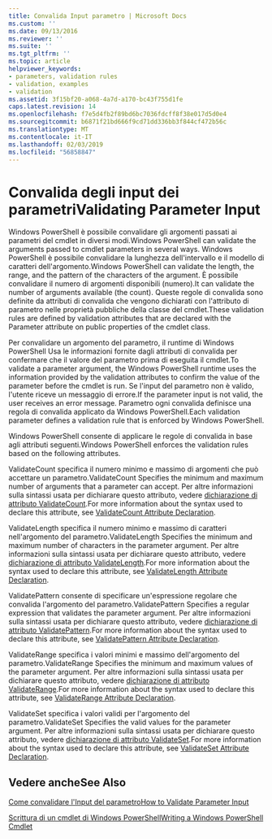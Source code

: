 ```yaml
---
title: Convalida Input parametro | Microsoft Docs
ms.custom: ''
ms.date: 09/13/2016
ms.reviewer: ''
ms.suite: ''
ms.tgt_pltfrm: ''
ms.topic: article
helpviewer_keywords:
- parameters, validation rules
- validation, examples
- validation
ms.assetid: 3f15bf20-a068-4a7d-a170-bc43f755d1fe
caps.latest.revision: 14
ms.openlocfilehash: f7e5d4fb2f89bd6bc7036fdcff8f38e017d5d0e4
ms.sourcegitcommit: b6871f21bd666f9cd71dd336bb3f844cf472b56c
ms.translationtype: MT
ms.contentlocale: it-IT
ms.lasthandoff: 02/03/2019
ms.locfileid: "56858847"
---
```

# <a name="validating-parameter-input"></a><span data-ttu-id="c51f4-102">Convalida degli input dei parametri</span><span class="sxs-lookup"><span data-stu-id="c51f4-102">Validating Parameter Input</span></span>

<span data-ttu-id="c51f4-103">Windows PowerShell è possibile convalidare gli argomenti passati ai parametri del cmdlet in diversi modi.</span><span class="sxs-lookup"><span data-stu-id="c51f4-103">Windows PowerShell can validate the arguments passed to cmdlet parameters in several ways.</span></span> <span data-ttu-id="c51f4-104">Windows PowerShell è possibile convalidare la lunghezza dell'intervallo e il modello di caratteri dell'argomento.</span><span class="sxs-lookup"><span data-stu-id="c51f4-104">Windows PowerShell can validate the length, the range, and the pattern of the characters of the argument.</span></span> <span data-ttu-id="c51f4-105">È possibile convalidare il numero di argomenti disponibili (numero).</span><span class="sxs-lookup"><span data-stu-id="c51f4-105">It can validate the number of arguments available (the count).</span></span> <span data-ttu-id="c51f4-106">Queste regole di convalida sono definite da attributi di convalida che vengono dichiarati con l'attributo di parametro nelle proprietà pubbliche della classe del cmdlet.</span><span class="sxs-lookup"><span data-stu-id="c51f4-106">These validation rules are defined by validation attributes that are declared with the Parameter attribute on public properties of the cmdlet class.</span></span>

<span data-ttu-id="c51f4-107">Per convalidare un argomento del parametro, il runtime di Windows PowerShell Usa le informazioni fornite dagli attributi di convalida per confermare che il valore del parametro prima di eseguita il cmdlet.</span><span class="sxs-lookup"><span data-stu-id="c51f4-107">To validate a parameter argument, the Windows PowerShell runtime uses the information provided by the validation attributes to confirm the value of the parameter before the cmdlet is run.</span></span> <span data-ttu-id="c51f4-108">Se l'input del parametro non è valido, l'utente riceve un messaggio di errore.</span><span class="sxs-lookup"><span data-stu-id="c51f4-108">If the parameter input is not valid, the user receives an error message.</span></span> <span data-ttu-id="c51f4-109">Parametro ogni convalida definisce una regola di convalida applicato da Windows PowerShell.</span><span class="sxs-lookup"><span data-stu-id="c51f4-109">Each validation parameter defines a validation rule that is enforced by Windows PowerShell.</span></span>

<span data-ttu-id="c51f4-110">Windows PowerShell consente di applicare le regole di convalida in base agli attributi seguenti.</span><span class="sxs-lookup"><span data-stu-id="c51f4-110">Windows PowerShell enforces the validation rules based on the following attributes.</span></span>

<span data-ttu-id="c51f4-111">ValidateCount specifica il numero minimo e massimo di argomenti che può accettare un parametro.</span><span class="sxs-lookup"><span data-stu-id="c51f4-111">ValidateCount Specifies the minimum and maximum number of arguments that a parameter can accept.</span></span> <span data-ttu-id="c51f4-112">Per altre informazioni sulla sintassi usata per dichiarare questo attributo, vedere [dichiarazione di attributo ValidateCount](./validatecount-attribute-declaration.md).</span><span class="sxs-lookup"><span data-stu-id="c51f4-112">For more information about the syntax used to declare this attribute, see [ValidateCount Attribute Declaration](./validatecount-attribute-declaration.md).</span></span>

<span data-ttu-id="c51f4-113">ValidateLength specifica il numero minimo e massimo di caratteri nell'argomento del parametro.</span><span class="sxs-lookup"><span data-stu-id="c51f4-113">ValidateLength Specifies the minimum and maximum number of characters in the parameter argument.</span></span> <span data-ttu-id="c51f4-114">Per altre informazioni sulla sintassi usata per dichiarare questo attributo, vedere [dichiarazione di attributo ValidateLength](./validatelength-attribute-declaration.md).</span><span class="sxs-lookup"><span data-stu-id="c51f4-114">For more information about the syntax used to declare this attribute, see [ValidateLength Attribute Declaration](./validatelength-attribute-declaration.md).</span></span>

<span data-ttu-id="c51f4-115">ValidatePattern consente di specificare un'espressione regolare che convalida l'argomento del parametro.</span><span class="sxs-lookup"><span data-stu-id="c51f4-115">ValidatePattern Specifies a regular expression that validates the parameter argument.</span></span> <span data-ttu-id="c51f4-116">Per altre informazioni sulla sintassi usata per dichiarare questo attributo, vedere [dichiarazione di attributo ValidatePattern](./validatepattern-attribute-declaration.md).</span><span class="sxs-lookup"><span data-stu-id="c51f4-116">For more information about the syntax used to declare this attribute, see [ValidatePattern Attribute Declaration](./validatepattern-attribute-declaration.md).</span></span>

<span data-ttu-id="c51f4-117">ValidateRange specifica i valori minimi e massimo dell'argomento del parametro.</span><span class="sxs-lookup"><span data-stu-id="c51f4-117">ValidateRange Specifies the minimum and maximum values of the parameter argument.</span></span> <span data-ttu-id="c51f4-118">Per altre informazioni sulla sintassi usata per dichiarare questo attributo, vedere [dichiarazione di attributo ValidateRange](./validaterange-attribute-declaration.md).</span><span class="sxs-lookup"><span data-stu-id="c51f4-118">For more information about the syntax used to declare this attribute, see [ValidateRange Attribute Declaration](./validaterange-attribute-declaration.md).</span></span>

<span data-ttu-id="c51f4-119">ValidateSet specifica i valori validi per l'argomento del parametro.</span><span class="sxs-lookup"><span data-stu-id="c51f4-119">ValidateSet Specifies the valid values for the parameter argument.</span></span> <span data-ttu-id="c51f4-120">Per altre informazioni sulla sintassi usata per dichiarare questo attributo, vedere [dichiarazione di attributo ValidateSet](./validateset-attribute-declaration.md).</span><span class="sxs-lookup"><span data-stu-id="c51f4-120">For more information about the syntax used to declare this attribute, see [ValidateSet Attribute Declaration](./validateset-attribute-declaration.md).</span></span>

## <a name="see-also"></a><span data-ttu-id="c51f4-121">Vedere anche</span><span class="sxs-lookup"><span data-stu-id="c51f4-121">See Also</span></span>

[<span data-ttu-id="c51f4-122">Come convalidare l'Input del parametro</span><span class="sxs-lookup"><span data-stu-id="c51f4-122">How to Validate Parameter Input</span></span>](./how-to-validate-parameter-input.md)

[<span data-ttu-id="c51f4-123">Scrittura di un cmdlet di Windows PowerShell</span><span class="sxs-lookup"><span data-stu-id="c51f4-123">Writing a Windows PowerShell Cmdlet</span></span>](./writing-a-windows-powershell-cmdlet.md)
